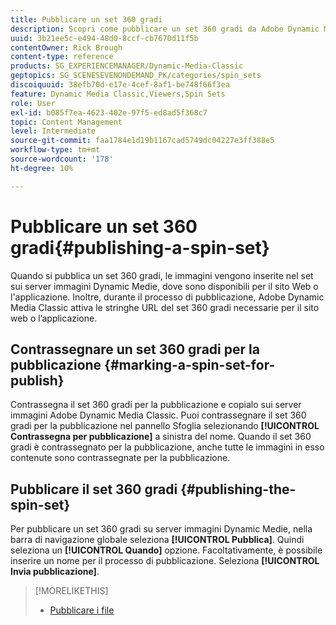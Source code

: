 ```yaml
---
title: Pubblicare un set 360 gradi
description: Scopri come pubblicare un set 360 gradi da Adobe Dynamic Media Classic.
uuid: 3b21ee5c-e494-48d0-8ccf-cb7670d11f5b
contentOwner: Rick Brough
content-type: reference
products: SG_EXPERIENCEMANAGER/Dynamic-Media-Classic
geptopics: SG_SCENESEVENONDEMAND_PK/categories/spin_sets
discoiquuid: 38efb70d-e17e-4cef-8af1-be748f66f3ea
feature: Dynamic Media Classic,Viewers,Spin Sets
role: User
exl-id: b085f7ea-4623-402e-97f5-ed8ad5f368c7
topic: Content Management
level: Intermediate
source-git-commit: faa1784e1d19b1167cad5749dc04227e3ff388e5
workflow-type: tm+mt
source-wordcount: '178'
ht-degree: 10%

---
```


# Pubblicare un set 360 gradi{#publishing-a-spin-set}

Quando si pubblica un set 360 gradi, le immagini vengono inserite nel set sui server immagini Dynamic Medie, dove sono disponibili per il sito Web o l&#39;applicazione. Inoltre, durante il processo di pubblicazione, Adobe Dynamic Media Classic attiva le stringhe URL del set 360 gradi necessarie per il sito web o l’applicazione.

## Contrassegnare un set 360 gradi per la pubblicazione {#marking-a-spin-set-for-publish}

Contrassegna il set 360 gradi per la pubblicazione e copialo sui server immagini Adobe Dynamic Media Classic. Puoi contrassegnare il set 360 gradi per la pubblicazione nel pannello Sfoglia selezionando **[!UICONTROL Contrassegna per pubblicazione]** a sinistra del nome. Quando il set 360 gradi è contrassegnato per la pubblicazione, anche tutte le immagini in esso contenute sono contrassegnate per la pubblicazione.

## Pubblicare il set 360 gradi {#publishing-the-spin-set}

Per pubblicare un set 360 gradi su server immagini Dynamic Medie, nella barra di navigazione globale seleziona **[!UICONTROL Pubblica]**. Quindi seleziona un **[!UICONTROL Quando]** opzione. Facoltativamente, è possibile inserire un nome per il processo di pubblicazione. Seleziona **[!UICONTROL Invia pubblicazione]**.

>[!MORELIKETHIS]
>
>* [Pubblicare i file](publishing-files.md#publishing_files)

